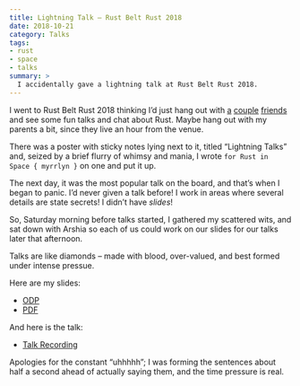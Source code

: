 ```yaml
---
title: Lightning Talk – Rust Belt Rust 2018
date: 2018-10-21
category: Talks
tags:
- rust
- space
- talks
summary: >
  I accidentally gave a lightning talk at Rust Belt Rust 2018.
---
```


I went to Rust Belt Rust 2018 thinking I’d just hang out with [a][0] [couple][1]
[friends][2] and see some fun talks and chat about Rust. Maybe hang out with my
parents a bit, since they live an hour from the venue.

There was a poster with sticky notes lying next to it, titled “Lightning Talks”
and, seized by a brief flurry of whimsy and mania, I wrote
`for Rust in Space { myrrlyn }` on one and put it up.

The next day, it was the most popular talk on the board, and that’s when I
began to panic. I’d never given a talk before! I work in areas where several
details are state secrets! I didn’t have *slides*!

So, Saturday morning before talks started, I gathered my scattered wits, and
sat down with Arshia so each of us could work on our slides for our talks later
that afternoon.

Talks are like diamonds – made with blood, over-valued, and best formed under
intense pressue.

Here are my slides:

- [ODP][3]
- [PDF][4]

And here is the talk:

- [Talk Recording][5]

Apologies for the constant “uhhhhh”; I was forming the sentences about half a
second ahead of actually saying them, and the time pressure is real.

[0]: https://twitter.com/DebugSteven
[1]: https://twitter.com/arshia__
[2]: https://hgoscenski.com
[3]: 2018-10-21-rbr-2018/RBR2018-Lightning.odp
[4]: 2018-10-21-rbr-2018/RBR2018-Lightning.pdf
[5]: https://www.youtube.com/watch?v=xYDKcoS26ZM
